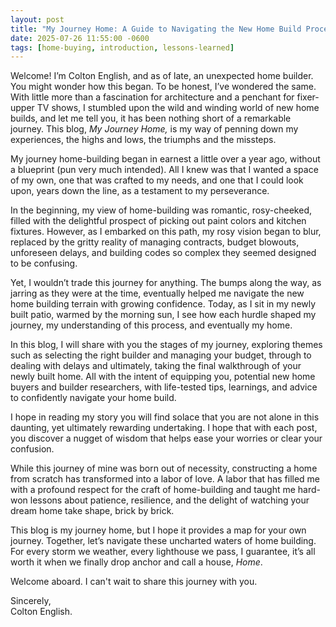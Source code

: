 ```yaml
---
layout: post
title: "My Journey Home: A Guide to Navigating the New Home Build Process"
date: 2025-07-26 11:55:00 -0600
tags: [home-buying, introduction, lessons-learned]
---
```


Welcome! I’m Colton English, and as of late, an unexpected home builder. You might wonder how this began. To be honest, I’ve wondered the same. With little more than a fascination for architecture and a penchant for fixer-upper TV shows, I stumbled upon the wild and winding world of new home builds, and let me tell you, it has been nothing short of a remarkable journey. This blog, *My Journey Home,* is my way of penning down my experiences, the highs and lows, the triumphs and the missteps.

My journey home-building began in earnest a little over a year ago, without a blueprint (pun very much intended). All I knew was that I wanted a space of my own, one that was crafted to my needs, and one that I could look upon, years down the line, as a testament to my perseverance.

In the beginning, my view of home-building was romantic, rosy-cheeked, filled with the delightful prospect of picking out paint colors and kitchen fixtures. However, as I embarked on this path, my rosy vision began to blur, replaced by the gritty reality of managing contracts, budget blowouts, unforeseen delays, and building codes so complex they seemed designed to be confusing.

Yet, I wouldn’t trade this journey for anything. The bumps along the way, as jarring as they were at the time, eventually helped me navigate the new home building terrain with growing confidence. Today, as I sit in my newly built patio, warmed by the morning sun, I see how each hurdle shaped my journey, my understanding of this process, and eventually my home.

In this blog, I will share with you the stages of my journey, exploring themes such as selecting the right builder and managing your budget, through to dealing with delays and ultimately, taking the final walkthrough of your newly built home. All with the intent of equipping you, potential new home buyers and builder researchers, with life-tested tips, learnings, and advice to confidently navigate your home build.

I hope in reading my story you will find solace that you are not alone in this daunting, yet ultimately rewarding undertaking. I hope that with each post, you discover a nugget of wisdom that helps ease your worries or clear your confusion.

While this journey of mine was born out of necessity, constructing a home from scratch has transformed into a labor of love. A labor that has filled me with a profound respect for the craft of home-building and taught me hard-won lessons about patience, resilience, and the delight of watching your dream home take shape, brick by brick.

This blog is my journey home, but I hope it provides a map for your own journey. Together, let’s navigate these uncharted waters of home building. For every storm we weather, every lighthouse we pass, I guarantee, it’s all worth it when we finally drop anchor and call a house, *Home*.

Welcome aboard. I can't wait to share this journey with you.

Sincerely,  
Colton English.
